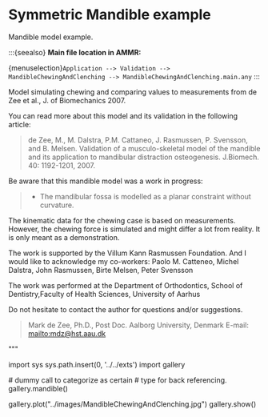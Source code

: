 # Symmetric Mandible example

Mandible model example.



:::{seealso}
**Main file location in AMMR:**

{menuselection}`Application --> Validation --> MandibleChewingAndClenching --> MandibleChewingAndClenching.main.any`
:::

Model simulating chewing and comparing values to measurements from de Zee et al., J. of Biomechanics 2007.

You can read more about this model and its validation in the following article:

> de Zee, M., M. Dalstra, P.M. Cattaneo, J. Rasmussen, P. Svensson, and B. Melsen. Validation of a
> musculo-skeletal model of the mandible and its application to mandibular distraction osteogenesis.
> J.Biomech. 40: 1192-1201, 2007.

Be aware that this mandible model was a work in progress:

> - The mandibular fossa is modelled as a planar constraint without curvature.

The kinematic data for the chewing case is based on measurements. However, the chewing force
is simulated and might differ a lot from reality. It is only meant as a demonstration.

The work is supported by the Villum Kann Rasmussen Foundation. And I would like to acknowledge my co-workers:
Paolo M. Catteneo, Michel Dalstra, John Rasmussen, Birte Melsen, Peter Svensson

The work was performed at the Department of Orthodontics, School of Dentistry,Faculty of Health Sciences,
University of Aarhus

Do not hesitate to contact the author for questions and/or suggestions.

> Mark de Zee, Ph.D., Post Doc.
> Aalborg University, Denmark
> E-mail: <mailto:mdz@hst.aau.dk>

"""

import sys
sys.path.insert(0, '../../exts')
import gallery

\# dummy call to categorize as certain
\# type for back referencing.
gallery.mandible()

gallery.plot("../images/MandibleChewingAndClenching.jpg")
gallery.show()
